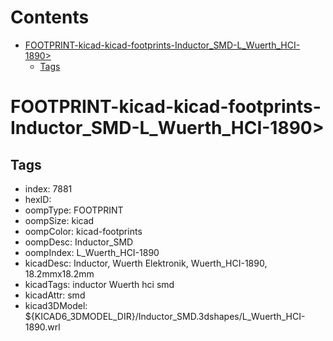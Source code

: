 



Contents
========

* [FOOTPRINT-kicad-kicad-footprints-Inductor_SMD-L_Wuerth_HCI-1890>](#footprint-kicad-kicad-footprints-inductor_smd-l_wuerth_hci-1890)
	* [Tags](#tags)

# FOOTPRINT-kicad-kicad-footprints-Inductor_SMD-L_Wuerth_HCI-1890>

## Tags

- index: 7881
- hexID: 
- oompType: FOOTPRINT
- oompSize: kicad
- oompColor: kicad-footprints
- oompDesc: Inductor_SMD
- oompIndex: L_Wuerth_HCI-1890
- kicadDesc: Inductor, Wuerth Elektronik, Wuerth_HCI-1890, 18.2mmx18.2mm
- kicadTags: inductor Wuerth hci smd
- kicadAttr: smd
- kicad3DModel: ${KICAD6_3DMODEL_DIR}/Inductor_SMD.3dshapes/L_Wuerth_HCI-1890.wrl
